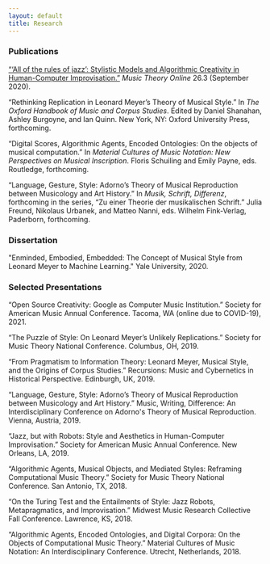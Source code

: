 ```yaml
---
layout: default
title: Research
---
```


### Publications

[“‘All of the rules of jazz’: Stylistic Models and Algorithmic Creativity in Human-Computer Improvisation.”](https://mtosmt.org/issues/mto.20.26.3/mto.20.26.3.miller.html) _Music Theory Online_ 26.3 (September 2020).

“Rethinking Replication in Leonard Meyer’s Theory of Musical Style.” In _The Oxford Handbook of Music and Corpus Studies_. Edited by Daniel Shanahan, Ashley Burgoyne, and Ian Quinn. New York, NY: Oxford University Press, forthcoming.

“Digital Scores, Algorithmic Agents, Encoded Ontologies: On the objects of musical computation.” In _Material Cultures of Music Notation: New Perspectives on Musical Inscription_. Floris Schuiling and Emily Payne, eds. Routledge, forthcoming.

“Language, Gesture, Style: Adorno’s Theory of Musical Reproduction between Musicology and Art History.” In _Musik, Schrift, Differenz_, forthcoming in the series, “Zu einer Theorie der musikalischen Schrift.” Julia Freund, Nikolaus Urbanek, and Matteo Nanni, eds. Wilhelm Fink-Verlag, Paderborn, forthcoming.

### Dissertation

"Enminded, Embodied, Embedded: The Concept of Musical Style from Leonard Meyer to Machine Learning." Yale University, 2020.

### Selected Presentations

“Open Source Creativity: Google as Computer Music Institution.” Society for American Music Annual Conference. Tacoma, WA (online due to COVID-19), 2021.

“The Puzzle of Style: On Leonard Meyer’s Unlikely Replications.” Society for Music Theory National Conference. Columbus, OH, 2019.

“From Pragmatism to Information Theory: Leonard Meyer, Musical Style, and the Origins of Corpus Studies.” Recursions: Music and Cybernetics in Historical Perspective. Edinburgh, UK, 2019.

“Language, Gesture, Style: Adorno’s Theory of Musical Reproduction between Musicology and Art History.” Music, Writing, Difference: An Interdisciplinary Conference on Adorno's Theory of Musical Reproduction. Vienna, Austria, 2019.

“Jazz, but with Robots: Style and Aesthetics in Human-Computer Improvisation.” Society for American Music Annual Conference. New Orleans, LA, 2019.

“Algorithmic Agents, Musical Objects, and Mediated Styles: Reframing Computational Music Theory.” Society for Music Theory National Conference. San Antonio, TX, 2018.

“On the Turing Test and the Entailments of Style: Jazz Robots, Metapragmatics, and Improvisation.” Midwest Music Research Collective Fall Conference. Lawrence, KS, 2018.

“Algorithmic Agents, Encoded Ontologies, and Digital Corpora: On the Objects of Computational Music Theory.” Material Cultures of Music Notation: An Interdisciplinary Conference. Utrecht, Netherlands, 2018.

<!--<div class="cv">
<a href="#" class="download" title="Download CV as PDF">Download CV</a>
</div>-->
